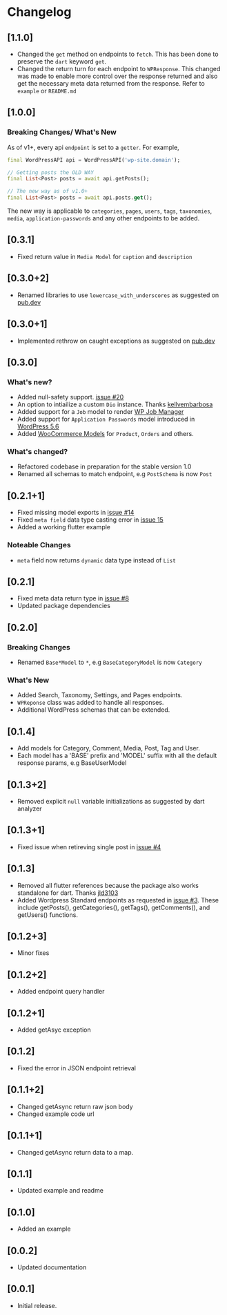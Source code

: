 # Changelog

## [1.1.0]

- Changed the `get` method on endpoints to `fetch`. This has been done to preserve the `dart` keyword `get`.
- Changed the return turn for each endpoint to `WPResponse`. This changed was made to enable more control over the response returned and also get the necessary meta data returned from the response.
Refer to `example` or `README.md`
## [1.0.0]

### Breaking Changes/ What's New

As of v1+, every api `endpoint` is set to a `getter`. For example, 

```dart
final WordPressAPI api = WordPressAPI('wp-site.domain');

// Getting posts the OLD WAY
final List<Post> posts = await api.getPosts();

// The new way as of v1.0+
final List<Post> posts = await api.posts.get();
```

The new way is applicable to `categories`, `pages`, `users`, `tags`, `taxonomies`, `media`, `application-passwords` and any other endpoints to be added.
## [0.3.1]

- Fixed return value in `Media Model` for `caption` and `description`
## [0.3.0+2]

- Renamed libraries to use `lowercase_with_underscores` as suggested on [pub.dev](https://pub.dev/packages/wordpress_api/score)

## [0.3.0+1]

- Implemented rethrow on caught exceptions as suggested on [pub.dev](https://pub.dev/packages/wordpress_api/score)

## [0.3.0]

### What's new?

- Added null-safety support. [issue #20](https://github.com/dhmgroup/dart-wp/issues/20)
- An option to intiailize a custom `Dio` instance. Thanks [kellvembarbosa](https://github.com/kellvembarbosa)
- Added support for a `Job` model to render [WP Job Manager](https://wpjobmanager.com/)
- Added support for `Application Passwords` model introduced in [WordPress 5.6](https://make.wordpress.org/core/2020/11/05/application-passwords-integration-guide/)
- Added [WooCommerce Models](https://woocommerce.github.io/woocommerce-rest-api-docs/) for `Product`, `Orders` and others.

### What's changed?

- Refactored codebase in preparation for the stable version 1.0
- Renamed all schemas to match endpoint, e.g `PostSchema` is now `Post`

## [0.2.1+1]

- Fixed missing model exports in [issue #14](https://github.com/dhmgroup/dart-wp/issues/14)
- Fixed `meta field` data type casting error in [issue 15](https://github.com/dhmgroup/dart-wp/issues/15)
- Added a working flutter example

### Noteable Changes

- `meta` field now returns `dynamic` data type instead of `List`

## [0.2.1]

- Fixed meta data return type in [issue #8](https://github.com/dhmgroup/dart-wp/issues/8)
- Updated package dependencies

## [0.2.0]

### Breaking Changes

- Renamed `Base*Model` to `*`, e.g `BaseCategoryModel` is now `Category`

### What's New

- Added Search, Taxonomy, Settings, and Pages endpoints.
- `WPReponse` class was added to handle all responses.
- Additional WordPress schemas that can be extended.

## [0.1.4]

- Add models for Category, Comment, Media, Post, Tag and User.
- Each model has a 'BASE' prefix and 'MODEL' suffix with all the default response params, e.g BaseUserModel

## [0.1.3+2]

- Removed explicit `null` variable initializations as suggested by dart analyzer

## [0.1.3+1]

- Fixed issue when retireving single post in [issue #4](https://github.com/dhmgroup/dart-wp/issues/4)

## [0.1.3]

- Removed all flutter references because the package also works standalone for dart. Thanks [jld3103](https://github.com/jld3103)
- Added Wordpress Standard endpoints as requested in [issue #3](https://github.com/dhmgroup/dart-wp/issues/3). These include getPosts(), getCategories(), getTags(), getComments(), and getUsers() functions.

## [0.1.2+3]

- Minor fixes

## [0.1.2+2]

- Added endpoint query handler

## [0.1.2+1]

- Added getAsyc exception

## [0.1.2]

- Fixed the error in JSON endpoint retrieval

## [0.1.1+2]

- Changed getAsync return raw json body
- Changed example code url

## [0.1.1+1]

- Changed getAsync return data to a map.

## [0.1.1]

- Updated example and readme

## [0.1.0]

- Added an example

## [0.0.2]

- Updated documentation

## [0.0.1]

- Initial release.
